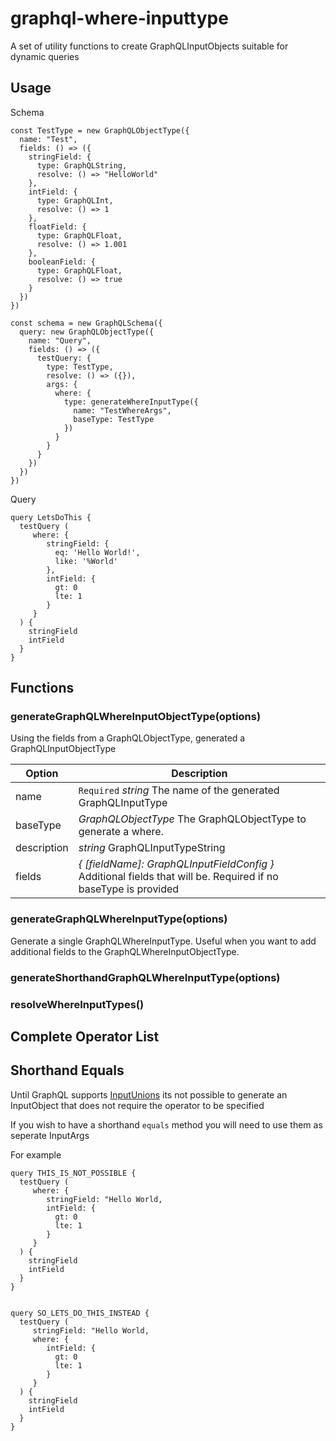 # graphql-where-inputtype

A set of utility functions to create GraphQLInputObjects suitable for dynamic queries

## Usage

Schema
```
const TestType = new GraphQLObjectType({
  name: "Test",
  fields: () => ({
    stringField: {
      type: GraphQLString,
      resolve: () => "HelloWorld"
    },
    intField: {
      type: GraphQLInt,
      resolve: () => 1
    },
    floatField: {
      type: GraphQLFloat,
      resolve: () => 1.001
    },
    booleanField: {
      type: GraphQLFloat,
      resolve: () => true
    }
  })
})

const schema = new GraphQLSchema({
  query: new GraphQLObjectType({
    name: "Query",
    fields: () => ({
      testQuery: {
        type: TestType,
        resolve: () => ({}),
        args: {
          where: {
            type: generateWhereInputType({
              name: "TestWhereArgs",
              baseType: TestType
            })
          }
        }
      }
    })
  })
})
```

Query
```
query LetsDoThis {
  testQuery (
     where: {
        stringField: {
          eq: 'Hello World!',
          like: '%World'
        },
        intField: {
          gt: 0
          lte: 1
        }
     }
  ) {
    stringField
    intField
  }
}
```

## Functions

### generateGraphQLWhereInputObjectType(options)

Using the fields from a GraphQLObjectType, generated a GraphQLInputObjectType

Option | Description
-------|-----
name   | `Required` _string_ The name of the generated GraphQLInputType
baseType   | _GraphQLObjectType_ The GraphQLObjectType to generate a where.
description  | _string_ GraphQLInputTypeString
fields  | _{ [fieldName]: GraphQLInputFieldConfig }_  Additional fields that will be. Required if no baseType is provided

### generateGraphQLWhereInputType(options)

Generate a single GraphQLWhereInputType. Useful when you want to add additional fields to the GraphQLWhereInputObjectType.

### generateShorthandGraphQLWhereInputType(options)

### resolveWhereInputTypes()

## Complete Operator List


## Shorthand Equals

Until GraphQL supports [InputUnions](https://github.com/facebook/graphql/pull/395) its not possible to generate an InputObject that does not require the operator to be specified

If you wish to have a shorthand `equals` method you will need to use them as seperate InputArgs

For example

```
query THIS_IS_NOT_POSSIBLE {
  testQuery (
     where: {
        stringField: "Hello World,
        intField: {
          gt: 0
          lte: 1
        }
     }
  ) {
    stringField
    intField
  }
}


query SO_LETS_DO_THIS_INSTEAD {
  testQuery (
     stringField: "Hello World,
     where: {
        intField: {
          gt: 0
          lte: 1
        }
     }
  ) {
    stringField
    intField
  }
}

```
